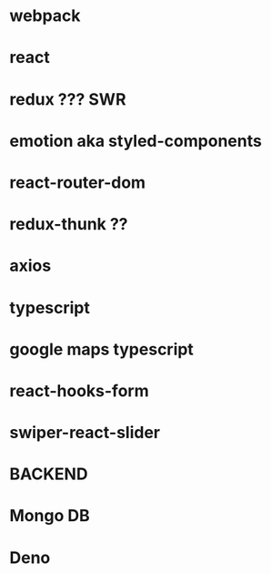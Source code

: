 # webpack
# react
# redux ??? SWR
# emotion aka styled-components
# react-router-dom 
# redux-thunk ??
# axios

# typescript
# google maps typescript
# react-hooks-form
# swiper-react-slider


# BACKEND 

# Mongo DB
# Deno




